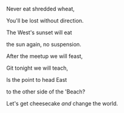 Never eat shredded wheat,

You'll be lost without direction.

The West's sunset will eat

the sun again, no suspension.


After the meetup we will feast,

Git tonight we will teach,

Is the point to head East

to the other side of the 'Beach?


Let's get cheesecake *and* change the world.

